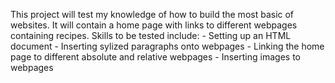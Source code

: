 This project will test my knowledge of how to build the most basic of websites. 
It will contain a home page with links to different webpages containing recipes.
Skills to be tested include:
    - Setting up an HTML document
    - Inserting sylized paragraphs onto webpages
    - Linking the home page to different absolute and relative webpages
    - Inserting images to webpages